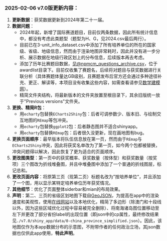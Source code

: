 ### 2025-02-06 v7.0版更新内容：	

1. **更新数据**：获奖数据更新到2024年第二十一届。
1. **数据问题**：
   + 2024年起，新增了国际赛道题目，目前仅两条数据，因此所有统计信息中，都没有考虑此类题型（题型为H、G，见2024.csv最后两行）。
   + 目前已在3-unit_info_dataset.csv中添加了所有培养单位的所在的国家级、省级、地级信息，然而由于渲染地图非常耗时，因此并没有进一步分析、展示数据在地级行政区划上的分布信息，后续版本再去考虑。
   + 添加了历年比赛题目数据，见@npmcm_questions_archive.csv，位于awardlist目录下。目前仅收集了赛题名，后续将对题目与获奖数据进行关联分析（具体赛题体量达GB级别，且赛题发布后官方还会通过多种途径补充、更正、解读等，本项目没有收集这些内容，如需查看请参见[数学建模网](https://www.shumo.com/wiki/doku.php?id=start)）。
   + 精简文件夹结构，将最新版本的文件夹放置至根目录下，其余旧版统一放于"Previous versions"文件夹。
1. **更换、精简R包**：
   + 用`echarty`包替换`ECharts2Shiny`包：后者可调参数少、版本旧、与绘制交互地图的`REmap`等包冲突。
   + 用`echarty`包替换`ggplot2`包：后者静态图并不适合shinyapp。
   + 用`echarty`包替换`REmap`包：后者很久没更新，现在画地图有bug。
1. **更换页面顺序**：最早版本将队伍信息放在第一页，然而由于`REmap`与`ECharts2Shiny`冲突，因此将获奖名单改为了第一页，如今两个包都被替换，冲突问题得以解决，因此恢复了更为适合的页面顺序。
1. **更改图类型**：第一页中的获奖概率、获奖数量（按体型）和获奖数量（按奖项）三个图改为折线堆叠图，并且中堆叠图中添加了一个普通的折线图层，标记总和。
1. **更改页面内容**：将原第三页（现第二页）标题名改为”按培养单位“，并且添加了一个图，用以显示某特定培养单位历年获奖情况。
1. **其他细节**：优化了页面整体siderbar和mian的布局效果。
1. **声明**：第二、三页的省级区划地图下载自[GeoJSON](https://geojson.cn/data/atlas/china)，为提高在app中的渲染速度和美观性，使用[在线网站](https://mapshaper.org/)以及本地优化，精简了多边形（除澳门和十段线以外，因为这些区域优化过程中容易被完全删除）、将南海诸岛图位置移动至左下并更改了部分省份label的出现位置（即json中的cp属性，最终修改结果见`./v7.0/shiny_app/data/0-china_province_simplified.json`）。因此，该地图仅作为本app数据分布的示意图，不附带作者的任何政治立场，其json数据也仅供此app使用，**特此声明**。
